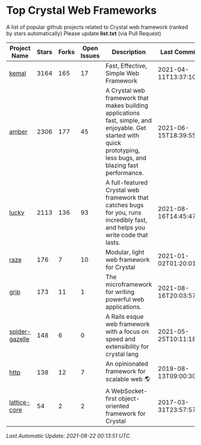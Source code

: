 # Top Crystal Web Frameworks

A list of popular github projects related to Crystal web framework (ranked by stars automatically)
Please update **list.txt** (via Pull Request)

| Project Name | Stars | Forks | Open Issues | Description | Last Commit |
| ------------ | ----- | ----- | ----------- | ----------- | ----------- |
| [kemal](https://github.com/kemalcr/kemal) |3164|165|17|Fast, Effective, Simple Web Framework|2021-04-11T13:37:10Z|
| [amber](https://github.com/amberframework/amber) |2306|177|45|A Crystal web framework that makes building applications fast, simple, and enjoyable. Get started with quick prototyping, less bugs, and blazing fast performance.|2021-06-15T18:39:55Z|
| [lucky](https://github.com/luckyframework/lucky) |2113|136|93|A full-featured Crystal web framework that catches bugs for you, runs incredibly fast, and helps you write code that lasts.|2021-08-16T14:45:47Z|
| [raze](https://github.com/samueleaton/raze) |176|7|10|Modular, light web framework for Crystal|2021-01-02T01:20:01Z|
| [grip](https://github.com/grip-framework/grip) |173|11|1|The microframework for writing powerful web applications.|2021-08-16T20:03:57Z|
| [spider-gazelle](https://github.com/spider-gazelle/spider-gazelle) |148|6|0|A Rails esque web framework with a focus on speed and extensibility for crystal lang|2021-05-25T10:11:18Z|
| [http](https://github.com/onyxframework/http) |138|12|7|An opinionated framework for scalable web 🌎|2019-08-13T09:00:30Z|
| [lattice-core](https://github.com/jasonl99/lattice-core) |54|2|2|A WebSocket-first object-oriented framework for Crystal|2017-03-31T23:57:57Z|

*Last Automatic Update: 2021-08-22 00:13:51 UTC*